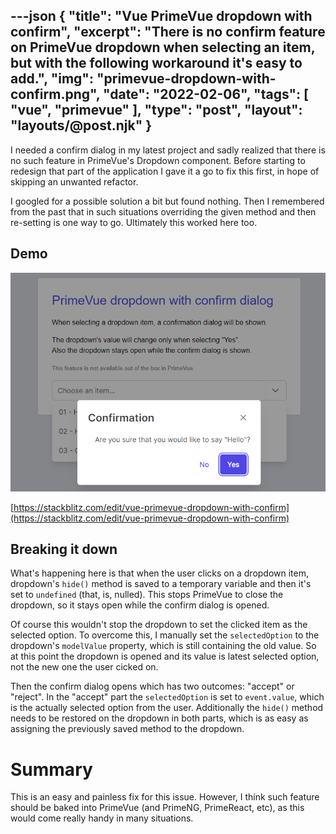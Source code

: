 ---json
{
    "title": "Vue PrimeVue dropdown with confirm",
    "excerpt": "There is no confirm feature on PrimeVue dropdown when selecting an item, but with the following workaround it's easy to add.",
    "img": "primevue-dropdown-with-confirm.png",
    "date": "2022-02-06",
    "tags": [
        "vue",
        "primevue"
    ],
    "type": "post",
    "layout": "layouts/@post.njk"
}
---

I needed a confirm dialog in my latest project and sadly realized that there is no such feature in PrimeVue's Dropdown component. Before starting to redesign that part of the application I gave it a go to fix this first, in hope of skipping an unwanted refactor.

I googled for a possible solution a bit but found nothing. Then I remembered from the past that in such situations overriding the given method and then re-setting is one way to go. Ultimately this worked here too.

## Demo

![](primevue-dropdown-with-confirm.png)

[https://stackblitz.com/edit/vue-primevue-dropdown-with-confirm](https://stackblitz.com/edit/vue-primevue-dropdown-with-confirm)

## Breaking it down

What's happening here is that when the user clicks on a dropdown item, dropdown's `hide()` method is saved to a temporary variable and then it's set to `undefined` (that, is, nulled). This stops PrimeVue to close the dropdown, so it stays open while the confirm dialog is opened.

Of course this wouldn't stop the dropdown to set the clicked item as the selected option. To overcome this, I manually set the `selectedOption` to the dropdown's `modelValue` property, which is still containing the old value. So at this point the dropdown is opened and its value is latest selected option, not the new one the user cicked on.

Then the confirm dialog opens which has two outcomes: "accept" or "reject". In the "accept" part the `selectedOption` is set to `event.value`, which is the actually selected option from the user. Additionally the `hide()` method needs to be restored on the dropdown in both parts, which is as easy as assigning the previously saved method to the dropdown.

# Summary

This is an easy and painless fix for this issue. However, I think such feature should be baked into PrimeVue (and PrimeNG, PrimeReact, etc), as this would come really handy in many situations.



